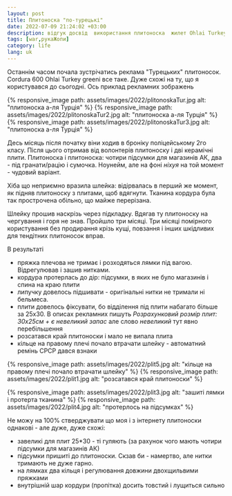 ```yaml
---
layout: post
title: Плитоноска "по-турецькі"
date: 2022-07-09 21:24:02 +03:00
description: відгук досвід  використання плитоноска  жилет Ohlai Turkey Турція три місяці
tags: [war,рукаЖопи]
category: life
lang: uk
---
```


Останнім часом почала зустрічатись реклама "Турецьких" плитоносок.
Cordura 600 Ohlai Turkey greenі все таке.
Дуже схожі на ту, що я користувався до сьогодні.
Ось приклад рекламних зображень

{% responsive_image path: assets/images/2022/plitonoskaTur.jpg alt: "плитоноска а-ля Турція" %}
{% responsive_image path: assets/images/2022/plitonoskaTur2.jpg alt: "плитоноска а-ля Турція" %}
{% responsive_image path: assets/images/2022/plitonoskaTur3.jpg alt: "плитоноска а-ля Турція" %}

Десь місяць після початку віни ходив в броніку поліцейському 2го класу.
Після цього отримав від волонтерів плитоноску і дві керамічні плити.
Плитоноска і плитоноска: чотири підсумки для магазинів АК, два - під гранати/рацію і сумочка. 
Ноунейм, але на фоні _ніхуя_ на той момент - чудовий варіант.

Хіба що неприємно вразила шлейка:
відірвалась в перший же момент, як підняв плитоноску з плитами, щоб вдягнути.
Тканина кордура була так прострочена обільно, що майже перерізана.

Шлейку прошив наскрізь через підкладку.
Вдягав ту плитоноску на чергування і горя не знав.
Пройшло три місяці.
Три місяці помірного користування без продирання крізь кущі, повзання і інших шкідливих для тендітних плитоносок вправ.

В результаті 

* пряжка плечова не тримає і розходяться лямки під вагою.
  Відрегулював і зашив нитками.
* кордура протерлась до дір:
  підсумки, в яких не було магазинів і спина на краю плити
* липучку довелось підшивати - оригінальні нитки не тримали ні бельмеса.
* плити довелось фіксувати, бо відділення під плити набагато більше за 25х30.
  В описах рекламних пишуть _Розрахунковий розмір плит: 30х25см + є невеликий запас_ але слово _невеликий_ тут явно перебільшення 
* розсатався край плитоноски і мало не випала плита
* кільце на правому плечі почало втрачати шлейку - автоматний ремінь СРСР дався взнаки

{% responsive_image path: assets/images/2022/plit5.jpg alt: "кільце на правому плечі почало втрачати шлейку" %}
{% responsive_image path: assets/images/2022/plit1.jpg alt: "розсатався край плитоноски" %}

{% responsive_image path: assets/images/2022/plit3.jpg alt: "зашиті лямки і протерта тканина" %}
{% responsive_image path: assets/images/2022/plit4.jpg alt: "протерлось на підсумках" %}

Не можу на 100% стверджувати що моя і з інтернету плитоноски однакові - але дуже, дуже схожі:
* завеликі для плит 25*30 - ті гуляють 
  (за рахунок чого мають чотири підсумки для магазинів АК)
* підсумки пришиті до плитоноски.
  Скзав би - намертво, але нитки тримають не дуже гарно.
* на лямках два кільця і регулювання довжини двохщильвими пряжками
* внутрішній шар кордури (пропітка) досить товстий і лущиться сильно






